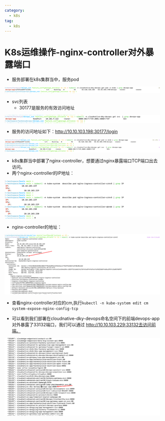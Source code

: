 ```yaml
---
category:
  - k8s
tag:
  - k8s
---
```

# K8s运维操作-nginx-controller对外暴露端口

- 服务部署在k8s集群当中，服务pod

![image-20230719233319101](./images/image-20230719233319101.png)

- svc列表
  - 30177是服务的有效访问地址

![image-20230719233325648](./images/image-20230719233325648.png)

- 服务的访问地址如下：http://10.10.103.198:30177/login

![image-20230719233333560](./images/image-20230719233333560.png)

- k8s集群当中部署了nginx-controller，想要通过nginx暴露端口TCP端口出去访问。
- 两个nginx-controller的IP地址：

![image-20230723132450732](./images/image-20230723132450732.png)

- nginx-controller的地址：

![image-20230719233845164](./images/image-20230719233845164.png)

- 查看nginx-controller对应的cm,执行`kubectl -n kube-system edit cm system-expose-nginx-config-tcp`

- 可以看到我们部署在cloudnative-dky-devops命名空间下的前端devops-app对外暴露了33132端口，我们可以通过 http://10.10.103.229:33132去访问前端。

![image-20230719234043407](./images/image-20230719234043407.png)